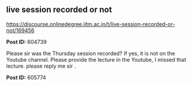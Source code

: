 ## live session recorded or not
https://discourse.onlinedegree.iitm.ac.in/t/live-session-recorded-or-not/169456


**Post ID:** 604739

Please sir was the Thursday session recorded? If yes, it is not on the Youtube channel. Please provide the lecture in the Youtube, I missed that lecture. please reply me sir .

**Post ID:** 605774


